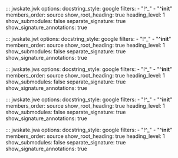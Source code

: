 ::: jwskate.jwk
    options:
        docstring_style: google
        filters:
        - "!^\_"
        - "^__init__"
        members_order: source
        show_root_heading: true
        heading_level: 1
        show_submodules: false
        separate_signature: true
        show_signature_annotations: true


::: jwskate.jwt
    options:
        docstring_style: google
        filters:
        - "!^\_"
        - "^__init__"
        members_order: source
        show_root_heading: true
        heading_level: 1
        show_submodules: false
        separate_signature: true
        show_signature_annotations: true


::: jwskate.jws
    options:
        docstring_style: google
        filters:
        - "!^\_"
        - "^__init__"
        members_order: source
        show_root_heading: true
        heading_level: 1
        show_submodules: false
        separate_signature: true
        show_signature_annotations: true


::: jwskate.jwe
    options:
        docstring_style: google
        filters:
        - "!^\_"
        - "^__init__"
        members_order: source
        show_root_heading: true
        heading_level: 1
        show_submodules: false
        separate_signature: true
        show_signature_annotations: true


::: jwskate.jwa
    options:
        docstring_style: google
        filters:
        - "!^\_"
        - "^__init__"
        members_order: source
        show_root_heading: true
        heading_level: 1
        show_submodules: false
        separate_signature: true
        show_signature_annotations: true
